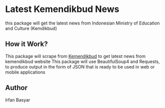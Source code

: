 # Latest Kemendikbud News
this package will get the latest news from Indonesian Ministry of Education and Culture (Kemdikbud)

## How it Work?
This package will scrape from [Kemendikbud](https://kemendikbud.go.id) to get latest news from kemendikbud website
This package will use BeautifulSoup4 and Requests, to produce output in the form of JSON that is ready to be used in web or mobile applications

## Author
Irfan Basyar